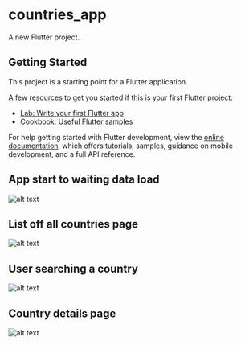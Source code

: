 # countries_app

A new Flutter project.

## Getting Started

This project is a starting point for a Flutter application.

A few resources to get you started if this is your first Flutter project:

- [Lab: Write your first Flutter app](https://docs.flutter.dev/get-started/codelab)
- [Cookbook: Useful Flutter samples](https://docs.flutter.dev/cookbook)

For help getting started with Flutter development, view the
[online documentation](https://docs.flutter.dev/), which offers tutorials,
samples, guidance on mobile development, and a full API reference.

## App start to waiting data load

![alt text](assets/images/Capture.PNG)

## List off all countries page

![alt text](assets/images/Capture1.PNG)

## User searching a country

![alt text](assets/images/Capture2.PNG)

## Country details page

![alt text](assets/images/Capture3.PNG)